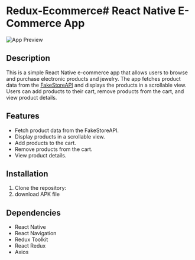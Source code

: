# Redux-Ecommerce# React Native E-Commerce App

![App Preview](./preview.png)

## Description

This is a simple React Native e-commerce app that allows users to browse and purchase electronic products and jewelry. The app fetches product data from the [FakeStoreAPI](https://fakestoreapi.com/) and displays the products in a scrollable view. Users can add products to their cart, remove products from the cart, and view product details.

## Features

- Fetch product data from the FakeStoreAPI.
- Display products in a scrollable view.
- Add products to the cart.
- Remove products from the cart.
- View product details.

## Installation

1. Clone the repository:
2. download APK file

## Dependencies
- React Native
- React Navigation
- Redux Toolkit
- React Redux
- Axios
